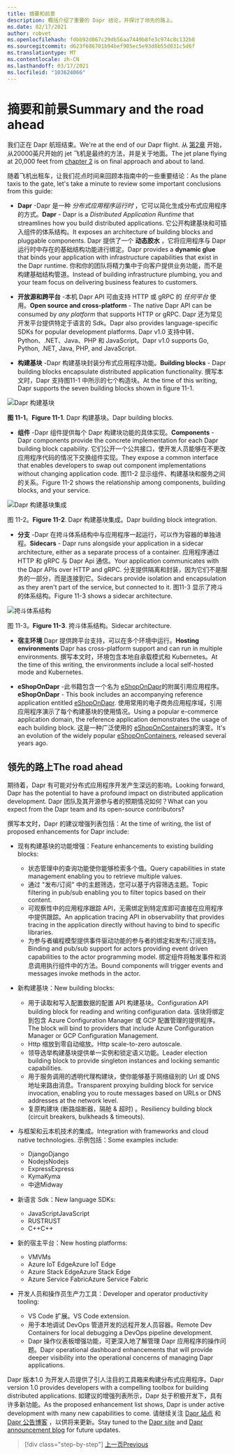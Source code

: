 ```yaml
---
title: 摘要和前景
description: 概括介绍了重要的 Dapr 结论，并探讨了领先的路上。
ms.date: 02/17/2021
author: robvet
ms.openlocfilehash: fdbb92d067c29db56aa7449b8fe3c974c8c132b8
ms.sourcegitcommit: d623f686701b94bef905ec5e93d8b55d031c5d6f
ms.translationtype: MT
ms.contentlocale: zh-CN
ms.lasthandoff: 03/17/2021
ms.locfileid: "103624066"
---
```

# <a name="summary-and-the-road-ahead"></a><span data-ttu-id="6f945-103">摘要和前景</span><span class="sxs-lookup"><span data-stu-id="6f945-103">Summary and the road ahead</span></span>

<span data-ttu-id="6f945-104">我们正在 Dapr 航班结束。</span><span class="sxs-lookup"><span data-stu-id="6f945-104">We're at the end of our Dapr flight.</span></span> <span data-ttu-id="6f945-105">从 [第2章](dapr-at-20000-feet.md) 开始，从20000英尺开始的 jet 飞机是最终的方法，并是关于地面。</span><span class="sxs-lookup"><span data-stu-id="6f945-105">The jet plane flying at 20,000 feet from [chapter 2](dapr-at-20000-feet.md) is on final approach and about to land.</span></span>

<span data-ttu-id="6f945-106">随着飞机出租车，让我们花点时间来回顾本指南中的一些重要结论：</span><span class="sxs-lookup"><span data-stu-id="6f945-106">As the plane taxis to the gate, let's take a minute to review some important conclusions from this guide:</span></span>

- <span data-ttu-id="6f945-107">**Dapr** -Dapr 是一种 *分布式应用程序运行时* ，它可以简化生成分布式应用程序的方式。</span><span class="sxs-lookup"><span data-stu-id="6f945-107">**Dapr** - Dapr is a *Distributed Application Runtime* that streamlines how you build distributed applications.</span></span> <span data-ttu-id="6f945-108">它公开构建基块和可插入组件的体系结构。</span><span class="sxs-lookup"><span data-stu-id="6f945-108">It exposes an architecture of building blocks and pluggable components.</span></span> <span data-ttu-id="6f945-109">Dapr 提供了一个 **动态胶水** ，它将应用程序与 Dapr 运行时中存在的基础结构功能进行绑定。</span><span class="sxs-lookup"><span data-stu-id="6f945-109">Dapr provides a **dynamic glue** that binds your application with infrastructure capabilities that exist in the Dapr runtime.</span></span> <span data-ttu-id="6f945-110">你和你的团队将精力集中于向客户提供业务功能，而不是构建基础结构管道。</span><span class="sxs-lookup"><span data-stu-id="6f945-110">Instead of building infrastructure plumbing, you and your team focus on delivering business features to customers.</span></span>

- <span data-ttu-id="6f945-111">**开放源和跨平台** -本机 Dapr API 可由支持 HTTP 或 gRPC 的 *任何平台* 使用。</span><span class="sxs-lookup"><span data-stu-id="6f945-111">**Open source and cross-platform** - The native Dapr API can be consumed by *any platform* that supports HTTP or gRPC.</span></span> <span data-ttu-id="6f945-112">Dapr 还为常见开发平台提供特定于语言的 Sdk。</span><span class="sxs-lookup"><span data-stu-id="6f945-112">Dapr also provides language-specific SDKs for popular development platforms.</span></span> <span data-ttu-id="6f945-113">Dapr v1.0 支持中转、Python、.NET、Java、PHP 和 JavaScript。</span><span class="sxs-lookup"><span data-stu-id="6f945-113">Dapr v1.0 supports Go, Python, .NET, Java, PHP, and JavaScript.</span></span>

- <span data-ttu-id="6f945-114">**构建基块** -Dapr 构建基块封装分布式应用程序功能。</span><span class="sxs-lookup"><span data-stu-id="6f945-114">**Building blocks** - Dapr building blocks encapsulate distributed application functionality.</span></span> <span data-ttu-id="6f945-115">撰写本文时，Dapr 支持图11-1 中所示的七个构造块。</span><span class="sxs-lookup"><span data-stu-id="6f945-115">At the time of this writing, Dapr supports the seven building blocks shown in figure 11-1.</span></span>

![Dapr 构建基块](./media/dapr-at-20000-feet/building-blocks.png)

<span data-ttu-id="6f945-117">**图 11-1**。</span><span class="sxs-lookup"><span data-stu-id="6f945-117">**Figure 11-1**.</span></span> <span data-ttu-id="6f945-118">Dapr 构建基块。</span><span class="sxs-lookup"><span data-stu-id="6f945-118">Dapr building blocks.</span></span>

- <span data-ttu-id="6f945-119">**组件** -Dapr 组件提供每个 Dapr 构建块功能的具体实现。</span><span class="sxs-lookup"><span data-stu-id="6f945-119">**Components** - Dapr components provide the concrete implementation for each Dapr building block capability.</span></span> <span data-ttu-id="6f945-120">它们公开一个公共接口，使开发人员能够在不更改应用程序代码的情况下交换组件实现。</span><span class="sxs-lookup"><span data-stu-id="6f945-120">They expose a common interface that enables developers to swap out component implementations without changing application code.</span></span> <span data-ttu-id="6f945-121">图11-2 显示组件、构建基块和服务之间的关系。</span><span class="sxs-lookup"><span data-stu-id="6f945-121">Figure 11-2 shows the relationship among components, building blocks, and your service.</span></span>

![Dapr 构建基块集成](./media/dapr-at-20000-feet/building-blocks-integration.png)

<span data-ttu-id="6f945-123">图 11-2。</span><span class="sxs-lookup"><span data-stu-id="6f945-123">**Figure 11-2**.</span></span> <span data-ttu-id="6f945-124">Dapr 构建基块集成。</span><span class="sxs-lookup"><span data-stu-id="6f945-124">Dapr building block integration.</span></span>

- <span data-ttu-id="6f945-125">**分支** -Dapr 在挎斗体系结构中与应用程序一起运行，可以作为容器的单独进程。</span><span class="sxs-lookup"><span data-stu-id="6f945-125">**Sidecars** - Dapr runs alongside your application in a sidecar architecture, either as a separate process of a container.</span></span> <span data-ttu-id="6f945-126">应用程序通过 HTTP 和 gRPC 与 Dapr Api 通信。</span><span class="sxs-lookup"><span data-stu-id="6f945-126">Your application communicates with the Dapr APIs over HTTP and gRPC.</span></span> <span data-ttu-id="6f945-127">分支提供隔离和封装，因为它们不是服务的一部分，而是连接到它。</span><span class="sxs-lookup"><span data-stu-id="6f945-127">Sidecars provide isolation and encapsulation as they aren't part of the service, but connected to it.</span></span> <span data-ttu-id="6f945-128">图11-3 显示了挎斗的体系结构。</span><span class="sxs-lookup"><span data-stu-id="6f945-128">Figure 11-3 shows a sidecar architecture.</span></span>

![挎斗体系结构](./media/dapr-at-20000-feet/sidecar-generic.png)

<span data-ttu-id="6f945-130">图 11-3。</span><span class="sxs-lookup"><span data-stu-id="6f945-130">**Figure 11-3**.</span></span> <span data-ttu-id="6f945-131">挎斗体系结构。</span><span class="sxs-lookup"><span data-stu-id="6f945-131">Sidecar architecture.</span></span>

- <span data-ttu-id="6f945-132">**宿主环境** Dapr 提供跨平台支持，可以在多个环境中运行。</span><span class="sxs-lookup"><span data-stu-id="6f945-132">**Hosting environments** Dapr has cross-platform support and can run in multiple environments.</span></span> <span data-ttu-id="6f945-133">撰写本文时，环境包含本地自承载模式和 Kubernetes。</span><span class="sxs-lookup"><span data-stu-id="6f945-133">At the time of this writing, the environments include a local self-hosted mode and Kubernetes.</span></span>

- <span data-ttu-id="6f945-134">**eShopOnDapr** -此书籍包含一个名为 [eShopOnDapr](https://github.com/dotnet-architecture/eShopOnDapr)的附属引用应用程序。</span><span class="sxs-lookup"><span data-stu-id="6f945-134">**eShopOnDapr** - This book includes an accompanying reference application entitled [eShopOnDapr](https://github.com/dotnet-architecture/eShopOnDapr).</span></span> <span data-ttu-id="6f945-135">使用常用的电子商务应用程序域，引用应用程序演示了每个构建基块的使用情况。</span><span class="sxs-lookup"><span data-stu-id="6f945-135">Using a popular e-commerce application domain, the reference application demonstrates the usage of each building block.</span></span> <span data-ttu-id="6f945-136">这是一种广泛使用的 [eShopOnContainers](https://github.com/dotnet-architecture/eShopOnContainers)的演变。</span><span class="sxs-lookup"><span data-stu-id="6f945-136">It's an evolution of the widely popular [eShopOnContainers](https://github.com/dotnet-architecture/eShopOnContainers), released several years ago.</span></span>

## <a name="the-road-ahead"></a><span data-ttu-id="6f945-137">领先的路上</span><span class="sxs-lookup"><span data-stu-id="6f945-137">The road ahead</span></span>

<span data-ttu-id="6f945-138">期待着，Dapr 有可能对分布式应用程序开发产生深远的影响。</span><span class="sxs-lookup"><span data-stu-id="6f945-138">Looking forward, Dapr has the potential to have a profound impact on distributed application development.</span></span> <span data-ttu-id="6f945-139">Dapr 团队及其开源参与者的预期情况如何？</span><span class="sxs-lookup"><span data-stu-id="6f945-139">What can you expect from the Dapr team and its open-source contributors?</span></span>

<span data-ttu-id="6f945-140">撰写本文时，Dapr 的建议增强列表包括：</span><span class="sxs-lookup"><span data-stu-id="6f945-140">At the time of writing, the list of proposed enhancements for Dapr include:</span></span>

- <span data-ttu-id="6f945-141">现有构建基块的功能增强：</span><span class="sxs-lookup"><span data-stu-id="6f945-141">Feature enhancements to existing building blocks:</span></span>
  - <span data-ttu-id="6f945-142">状态管理中的查询功能使你能够检索多个值。</span><span class="sxs-lookup"><span data-stu-id="6f945-142">Query capabilities in state management enabling you to retrieve multiple values.</span></span>
  - <span data-ttu-id="6f945-143">通过 "发布/订阅" 中的主题筛选，您可以基于内容筛选主题。</span><span class="sxs-lookup"><span data-stu-id="6f945-143">Topic filtering in pub/sub enabling you to filter topics based on their content.</span></span>
  - <span data-ttu-id="6f945-144">可观察性中的应用程序跟踪 API，无需绑定到特定库即可直接在应用程序中提供跟踪。</span><span class="sxs-lookup"><span data-stu-id="6f945-144">An application tracing API in observability that provides tracing in the application directly without having to bind to specific libraries.</span></span>
  - <span data-ttu-id="6f945-145">为参与者编程模型提供事件驱动功能的参与者的绑定和发布/订阅支持。</span><span class="sxs-lookup"><span data-stu-id="6f945-145">Binding and pub/sub support for actors providing event driven capabilities to the actor programming model.</span></span> <span data-ttu-id="6f945-146">绑定组件将触发事件和消息调用执行组件中的方法。</span><span class="sxs-lookup"><span data-stu-id="6f945-146">Bound components will trigger events and messages invoke methods in the actor.</span></span>

- <span data-ttu-id="6f945-147">新构建基块：</span><span class="sxs-lookup"><span data-stu-id="6f945-147">New building blocks:</span></span>
  - <span data-ttu-id="6f945-148">用于读取和写入配置数据的配置 API 构建基块。</span><span class="sxs-lookup"><span data-stu-id="6f945-148">Configuration API building block for reading and writing configuration data.</span></span> <span data-ttu-id="6f945-149">该块将绑定到包含 Azure Configuration Manager 或 GCP 配置管理的提供程序。</span><span class="sxs-lookup"><span data-stu-id="6f945-149">The block will bind to providers that include Azure Configuration Manager or GCP Configuration Management.</span></span>
  - <span data-ttu-id="6f945-150">Http 缩放到零自动缩放。</span><span class="sxs-lookup"><span data-stu-id="6f945-150">Http scale-to-zero autoscale.</span></span>
  - <span data-ttu-id="6f945-151">领导选举构建基块提供单一实例和锁定语义功能。</span><span class="sxs-lookup"><span data-stu-id="6f945-151">Leader election building block to provide singleton instances and locking semantic capabilities.</span></span>
  - <span data-ttu-id="6f945-152">用于服务调用的透明代理构建块，使你能够基于网络级别的 Url 或 DNS 地址来路由消息。</span><span class="sxs-lookup"><span data-stu-id="6f945-152">Transparent proxying building block for service invocation, enabling you to route messages based on URLs or DNS addresses at the network level.</span></span>
  - <span data-ttu-id="6f945-153">复原构建块 (断路熔断器，隔舱 & 超时) 。</span><span class="sxs-lookup"><span data-stu-id="6f945-153">Resiliency building block (circuit breakers, bulkheads & timeouts).</span></span>

- <span data-ttu-id="6f945-154">与框架和云本机技术的集成。</span><span class="sxs-lookup"><span data-stu-id="6f945-154">Integration with frameworks and cloud native technologies.</span></span> <span data-ttu-id="6f945-155">示例包括：</span><span class="sxs-lookup"><span data-stu-id="6f945-155">Some examples include:</span></span>
  - <span data-ttu-id="6f945-156">Django</span><span class="sxs-lookup"><span data-stu-id="6f945-156">Django</span></span>
  - <span data-ttu-id="6f945-157">Nodejs</span><span class="sxs-lookup"><span data-stu-id="6f945-157">Nodejs</span></span>
  - <span data-ttu-id="6f945-158">Express</span><span class="sxs-lookup"><span data-stu-id="6f945-158">Express</span></span>
  - <span data-ttu-id="6f945-159">Kyma</span><span class="sxs-lookup"><span data-stu-id="6f945-159">Kyma</span></span>
  - <span data-ttu-id="6f945-160">中途</span><span class="sxs-lookup"><span data-stu-id="6f945-160">Midway</span></span>

- <span data-ttu-id="6f945-161">新语言 Sdk：</span><span class="sxs-lookup"><span data-stu-id="6f945-161">New language SDKs:</span></span>
  - <span data-ttu-id="6f945-162">JavaScript</span><span class="sxs-lookup"><span data-stu-id="6f945-162">JavaScript</span></span>
  - <span data-ttu-id="6f945-163">RUST</span><span class="sxs-lookup"><span data-stu-id="6f945-163">RUST</span></span>
  - <span data-ttu-id="6f945-164">C++</span><span class="sxs-lookup"><span data-stu-id="6f945-164">C++</span></span>

- <span data-ttu-id="6f945-165">新的宿主平台：</span><span class="sxs-lookup"><span data-stu-id="6f945-165">New hosting platforms:</span></span>
  - <span data-ttu-id="6f945-166">VM</span><span class="sxs-lookup"><span data-stu-id="6f945-166">VMs</span></span>
  - <span data-ttu-id="6f945-167">Azure IoT Edge</span><span class="sxs-lookup"><span data-stu-id="6f945-167">Azure IoT Edge</span></span>
  - <span data-ttu-id="6f945-168">Azure Stack Edge</span><span class="sxs-lookup"><span data-stu-id="6f945-168">Azure Stack Edge</span></span>
  - <span data-ttu-id="6f945-169">Azure Service Fabric</span><span class="sxs-lookup"><span data-stu-id="6f945-169">Azure Service Fabric</span></span>

- <span data-ttu-id="6f945-170">开发人员和操作员生产力工具：</span><span class="sxs-lookup"><span data-stu-id="6f945-170">Developer and operator productivity tooling:</span></span>
  - <span data-ttu-id="6f945-171">VS Code 扩展。</span><span class="sxs-lookup"><span data-stu-id="6f945-171">VS Code extension.</span></span>
  - <span data-ttu-id="6f945-172">用于本地调试 DevOps 管道开发的远程开发人员容器。</span><span class="sxs-lookup"><span data-stu-id="6f945-172">Remote Dev Containers for local debugging a DevOps pipeline development.</span></span>
  - <span data-ttu-id="6f945-173">Dapr 操作仪表板增强功能，可更深入地了解管理 Dapr 应用程序的操作问题。</span><span class="sxs-lookup"><span data-stu-id="6f945-173">Dapr operational dashboard enhancements that will provide deeper visibility into the operational concerns of managing Dapr applications.</span></span>

<span data-ttu-id="6f945-174">Dapr 版本1.0 为开发人员提供了引人注目的工具箱来构建分布式应用程序。</span><span class="sxs-lookup"><span data-stu-id="6f945-174">Dapr version 1.0 provides developers with a compelling toolbox for building distributed applications.</span></span> <span data-ttu-id="6f945-175">如建议的增强列表所示，Dapr 处于积极开发下，具有许多新功能。</span><span class="sxs-lookup"><span data-stu-id="6f945-175">As the proposed enhancement list shows, Dapr is under active development with many new capabilities to come.</span></span> <span data-ttu-id="6f945-176">请继续关注 [Dapr 站点](https://dapr.io/) 和 [Dapr 公告博客](https://cloudblogs.microsoft.com/opensource/2019/10/16/announcing-dapr-open-source-project-build-microservice-applications/) ，以供将来更新。</span><span class="sxs-lookup"><span data-stu-id="6f945-176">Stay tuned to the [Dapr site](https://dapr.io/) and [Dapr announcement blog](https://cloudblogs.microsoft.com/opensource/2019/10/16/announcing-dapr-open-source-project-build-microservice-applications/) for future updates.</span></span>

>[!div class="step-by-step"]
>[<span data-ttu-id="6f945-177">上一页</span><span class="sxs-lookup"><span data-stu-id="6f945-177">Previous</span></span>](secrets.md)
